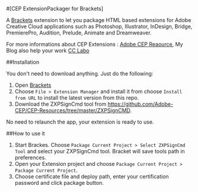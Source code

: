 #[CEP ExtensionPackager for Brackets]

A [Brackets](http://brackets.io/) extension to let you package HTML based extensions for Adobe Creative Cloud applications such as Photoshop, Illustrator, InDesign, Bridge, PremierePro, Audition, Prelude, Animate and Dreamweaver.

For more informations about CEP Extensions :
[Adobe CEP Reaource](https://github.com/Adobe-CEP), 
My Blog also help your work [CC Labo](https://ten5963.wordpress.com/)



##Installation

You don't need to download anything. Just do the following:

1. Open [Brackets](http://brackets.io/)
2. Choose `File > Extension Manager` and install it from choose `Install from URL` to install the latest version from this repo.
3. Download the ZXPSignCmd tool from https://github.com/Adobe-CEP/CEP-Resources/tree/master/ZXPSignCMD.

No need to relaunch the app, your extension is ready to use.



##How to use it

1. Start Brackes. Choose `Package Current Project > Select ZXPSignCmd Tool` and select your ZXPSignCmd tool. Bracket will save tools path in preferences.
2. Open your Extension project and choose `Package Current Project > Package Current Project`.
3. Choose certificate file and deploy path, enter your certification password and click package button.
